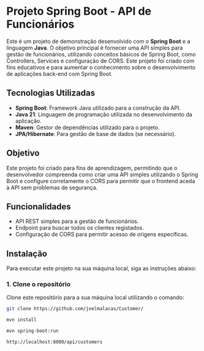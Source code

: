 # Projeto Spring Boot - API de Funcionários

Este é um projeto de demonstração desenvolvido com o **Spring Boot** e a linguagem **Java**. O objetivo principal é fornecer uma API simples para gestão de funcionários, utilizando conceitos básicos de Spring Boot, como Controllers, Services e configuração de CORS. Este projeto foi criado com fins educativos e para aumentar o conhecimento sobre o desenvolvimento de aplicações back-end com Spring Boot.

## Tecnologias Utilizadas

- **Spring Boot**: Framework Java utilizado para a construção da API.
- **Java 21**: Linguagem de programação utilizada no desenvolvimento da aplicação.
- **Maven**: Gestor de dependências utilizado para o projeto.
- **JPA/Hibernate**: Para gestão de base de dados (se necessário).

## Objetivo

Este projeto foi criado para fins de aprendizagem, permitindo que o desenvolvedor compreenda como criar uma API simples utilizando o Spring Boot e configure corretamente o CORS para permitir que o frontend aceda à API sem problemas de segurança.

## Funcionalidades

- API REST simples para a gestão de funcionários.
- Endpoint para buscar todos os clientes registados.
- Configuração de CORS para permitir acesso de origens específicas.

## Instalação

Para executar este projeto na sua máquina local, siga as instruções abaixo:

### 1. Clone o repositório

Clone este repositório para a sua máquina local utilizando o comando:

```bash
git clone https://github.com/joelmalacas/Customer/

mvn install

mvn spring-boot:run

http://localhost:8080/api/customers
